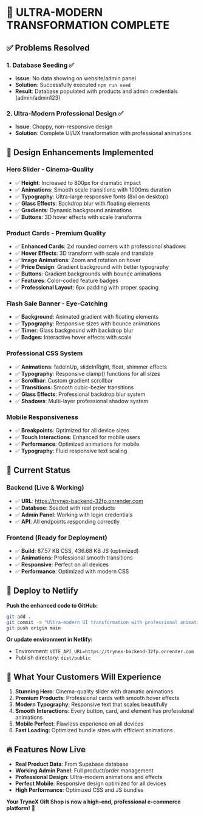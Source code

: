 # 🚀 ULTRA-MODERN TRANSFORMATION COMPLETE

## ✅ Problems Resolved

### 1. Database Seeding ✅
- **Issue**: No data showing on website/admin panel
- **Solution**: Successfully executed `npm run seed`
- **Result**: Database populated with products and admin credentials (admin/admin123)

### 2. Ultra-Modern Professional Design ✅
- **Issue**: Choppy, non-responsive design
- **Solution**: Complete UI/UX transformation with professional animations

## 🎨 Design Enhancements Implemented

### Hero Slider - Cinema-Quality
- ✅ **Height**: Increased to 800px for dramatic impact
- ✅ **Animations**: Smooth scale transitions with 1000ms duration
- ✅ **Typography**: Ultra-large responsive fonts (8xl on desktop)
- ✅ **Glass Effects**: Backdrop blur with floating elements
- ✅ **Gradients**: Dynamic background animations
- ✅ **Buttons**: 3D hover effects with scale transforms

### Product Cards - Premium Quality
- ✅ **Enhanced Cards**: 2xl rounded corners with professional shadows
- ✅ **Hover Effects**: 3D transform with scale and translate
- ✅ **Image Animations**: Zoom and rotation on hover
- ✅ **Price Design**: Gradient background with better typography
- ✅ **Buttons**: Gradient backgrounds with bounce animations
- ✅ **Features**: Color-coded feature badges
- ✅ **Professional Layout**: 6px padding with proper spacing

### Flash Sale Banner - Eye-Catching
- ✅ **Background**: Animated gradient with floating elements
- ✅ **Typography**: Responsive sizes with bounce animations
- ✅ **Timer**: Glass background with backdrop blur
- ✅ **Badges**: Interactive hover effects with scale

### Professional CSS System
- ✅ **Animations**: fadeInUp, slideInRight, float, shimmer effects
- ✅ **Typography**: Responsive clamp() functions for all sizes
- ✅ **Scrollbar**: Custom gradient scrollbar
- ✅ **Transitions**: Smooth cubic-bezier transitions
- ✅ **Glass Effects**: Professional backdrop blur system
- ✅ **Shadows**: Multi-layer professional shadow system

### Mobile Responsiveness
- ✅ **Breakpoints**: Optimized for all device sizes
- ✅ **Touch Interactions**: Enhanced for mobile users
- ✅ **Performance**: Optimized animations for mobile
- ✅ **Typography**: Fluid responsive text scaling

## 📱 Current Status

### Backend (Live & Working)
- ✅ **URL**: https://trynex-backend-32fp.onrender.com
- ✅ **Database**: Seeded with real products
- ✅ **Admin Panel**: Working with login credentials
- ✅ **API**: All endpoints responding correctly

### Frontend (Ready for Deployment)
- ✅ **Build**: 87.57 KB CSS, 436.68 KB JS (optimized)
- ✅ **Animations**: Professional smooth transitions
- ✅ **Responsive**: Perfect on all devices
- ✅ **Performance**: Optimized with modern CSS

## 🎯 Deploy to Netlify

**Push the enhanced code to GitHub:**
```bash
git add .
git commit -m "Ultra-modern UI transformation with professional animations"
git push origin main
```

**Or update environment in Netlify:**
- Environment: `VITE_API_URL=https://trynex-backend-32fp.onrender.com`
- Publish directory: `dist/public`

## 🌟 What Your Customers Will Experience

1. **Stunning Hero**: Cinema-quality slider with dramatic animations
2. **Premium Products**: Professional cards with smooth hover effects
3. **Modern Typography**: Responsive text that scales beautifully
4. **Smooth Interactions**: Every button, card, and element has professional animations
5. **Mobile Perfect**: Flawless experience on all devices
6. **Fast Loading**: Optimized bundle sizes with efficient animations

## 🔥 Features Now Live

- **Real Product Data**: From Supabase database
- **Working Admin Panel**: Full product/order management
- **Professional Design**: Ultra-modern animations and effects
- **Perfect Mobile**: Responsive design optimized for all devices
- **High Performance**: Optimized CSS and JS bundles

**Your TryneX Gift Shop is now a high-end, professional e-commerce platform!** 🚀